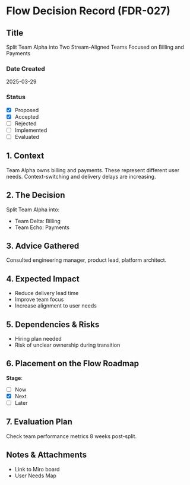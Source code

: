 # Flow Decision Record (FDR-027)

## Title

Split Team Alpha into Two Stream-Aligned Teams Focused on Billing and Payments

### Date Created

2025-03-29

### Status

- [x] Proposed  
- [x] Accepted
- [ ] Rejected  
- [ ] Implemented  
- [ ] Evaluated  

## 1. Context

Team Alpha owns billing and payments. These represent different user needs. Context-switching and delivery delays are increasing.

## 2. The Decision

Split Team Alpha into:

- Team Delta: Billing
- Team Echo: Payments

## 3. Advice Gathered

Consulted engineering manager, product lead, platform architect.

## 4. Expected Impact

- Reduce delivery lead time
- Improve team focus
- Increase alignment to user needs

## 5. Dependencies & Risks

- Hiring plan needed
- Risk of unclear ownership during transition

## 6. Placement on the Flow Roadmap

**Stage**:

- [ ] Now
- [x] Next  
- [ ] Later

## 7. Evaluation Plan

Check team performance metrics 8 weeks post-split.

## Notes & Attachments

- Link to Miro board
- User Needs Map
